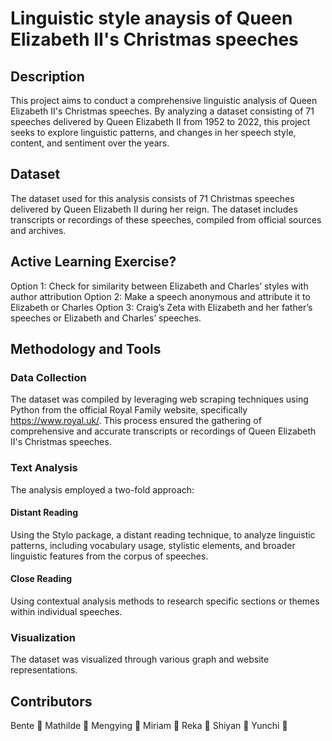 # Linguistic style anaysis of Queen Elizabeth II's Christmas speeches
## Description
This project aims to conduct a comprehensive linguistic analysis of Queen Elizabeth II's Christmas speeches. By analyzing a dataset consisting of 71 speeches delivered by Queen Elizabeth II from 1952 to 2022, this project seeks to explore linguistic patterns, and changes in her speech style, content, and sentiment over the years.
## Dataset
The dataset used for this analysis consists of 71 Christmas speeches delivered by Queen Elizabeth II during her reign. The dataset includes transcripts or recordings of these speeches, compiled from official sources and archives.
## Active Learning Exercise?
Option 1: Check for similarity between Elizabeth and Charles’ styles with author attribution
Option 2: Make a speech anonymous and attribute it to Elizabeth or Charles
Option 3: Craig’s Zeta with Elizabeth and her father’s speeches or Elizabeth and Charles’ speeches.
## Methodology and Tools
### Data Collection
The dataset was compiled by leveraging web scraping techniques using Python from the official Royal Family website, specifically https://www.royal.uk/. This process ensured the gathering of comprehensive and accurate transcripts or recordings of Queen Elizabeth II's Christmas speeches.

### Text Analysis
The analysis employed a two-fold approach:
#### Distant Reading
Using the Stylo package, a distant reading technique, to analyze linguistic patterns, including vocabulary usage, stylistic elements, and broader linguistic features from the corpus of speeches.
#### Close Reading
Using contextual analysis methods to research specific sections or themes within individual speeches.

### Visualization
The dataset was visualized through various graph and website representations.
## Contributors
Bente :rose:  Mathilde :sunflower: Mengying :leaves: Miriam :maple_leaf: Reka :evergreen_tree: Shiyan :herb: Yunchi :volcano:

